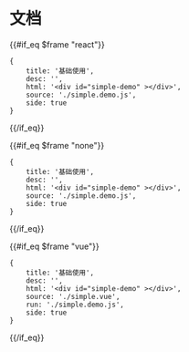 # 文档


{{#if_eq $frame "react"}}

````code
{
    title: '基础使用',
    desc: '',
    html: '<div id="simple-demo" ></div>',
    source: './simple.demo.js',
    side: true
}
````

{{/if_eq}}

{{#if_eq $frame "none"}}

````code
{
    title: '基础使用',
    desc: '',
    html: '<div id="simple-demo" ></div>',
    source: './simple.demo.js',
    side: true
}
````

{{/if_eq}}

{{#if_eq $frame "vue"}}

````code
{
    title: '基础使用',
    desc: '',
    html: '<div id="simple-demo" ></div>',
    source: './simple.vue',
    run: './simple.demo.js',
    side: true
}
````

{{/if_eq}}
